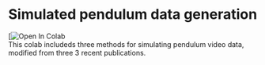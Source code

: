 # Simulated pendulum data generation
[![Open In Colab](https://colab.research.google.com/github/gbarber94/simulated_pendulum/blob/master/Pendulum_data.ipynb) <br>
This colab includeds three methods for simulating pendulum video data, modified from three 3 recent publications.

